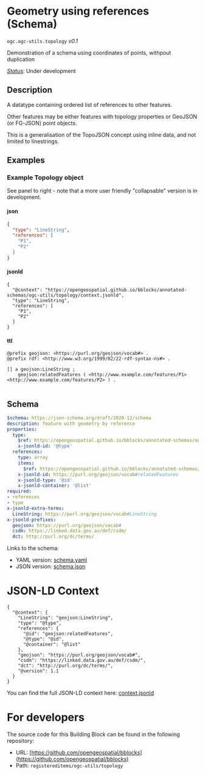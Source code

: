 
# Geometry using references (Schema)

`ogc.ogc-utils.topology` *v0.1*

Demonstration of a schema using coordinates of points, withpout duplication

[*Status*](http://www.opengis.net/def/status): Under development

## Description

A datatype containing ordered list of references to other features. 

Other features may be either features with topology properties or GeoJSON (or FG-JSON) point objects.

This is a generalisation of the TopoJSON concept using inline data, and not limited to linestrings.


## Examples

### Example Topology object
See panel to right - note that a more user friendly "collapsable" version is in development. 
#### json
```json
{
  "type": "LineString",
  "references": [
    "P1",
    "P2"
  ]
}
```

#### jsonld
```jsonld
{
  "@context": "https://opengeospatial.github.io/bblocks/annotated-schemas/ogc-utils/topology/context.jsonld",
  "type": "LineString",
  "references": [
    "P1",
    "P2"
  ]
}
```

#### ttl
```ttl
@prefix geojson: <https://purl.org/geojson/vocab#> .
@prefix rdf: <http://www.w3.org/1999/02/22-rdf-syntax-ns#> .

[] a geojson:LineString ;
    geojson:relatedFeatures ( <http://www.example.com/features/P1> <http://www.example.com/features/P2> ) .


```

## Schema

```yaml
$schema: https://json-schema.org/draft/2020-12/schema
description: feature with geometry by reference
properties:
  type:
    $ref: https://opengeospatial.github.io/bblocks/annotated-schemas/ogc-utils/iri-or-curie/schema.yaml
    x-jsonld-id: '@type'
  references:
    type: array
    items:
      $ref: https://opengeospatial.github.io/bblocks/annotated-schemas/ogc-utils/iri-or-curie/schema.yaml
    x-jsonld-id: https://purl.org/geojson/vocab#relatedFeatures
    x-jsonld-type: '@id'
    x-jsonld-container: '@list'
required:
- references
- type
x-jsonld-extra-terms:
  LineString: https://purl.org/geojson/vocab#LineString
x-jsonld-prefixes:
  geojson: https://purl.org/geojson/vocab#
  csdm: https://linked.data.gov.au/def/csdm/
  dct: http://purl.org/dc/terms/

```

Links to the schema:

* YAML version: [schema.yaml](https://opengeospatial.github.io/bblocks/annotated-schemas/ogc-utils/topology/schema.json)
* JSON version: [schema.json](https://opengeospatial.github.io/bblocks/annotated-schemas/ogc-utils/topology/schema.yaml)


# JSON-LD Context

```jsonld
{
  "@context": {
    "LineString": "geojson:LineString",
    "type": "@type",
    "references": {
      "@id": "geojson:relatedFeatures",
      "@type": "@id",
      "@container": "@list"
    },
    "geojson": "https://purl.org/geojson/vocab#",
    "csdm": "https://linked.data.gov.au/def/csdm/",
    "dct": "http://purl.org/dc/terms/",
    "@version": 1.1
  }
}
```

You can find the full JSON-LD context here:
[context.jsonld](https://opengeospatial.github.io/bblocks/annotated-schemas/ogc-utils/topology/context.jsonld)


# For developers

The source code for this Building Block can be found in the following repository:

* URL: [https://github.com/opengeospatial/bblocks](https://github.com/opengeospatial/bblocks)
* Path: `registereditems/ogc-utils/topology`

